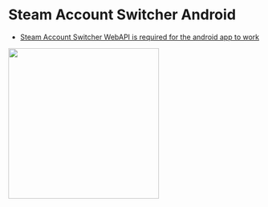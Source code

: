 # Steam Account Switcher Android

* [Steam Account Switcher WebAPI is required for the android app to work](https://github.com/sahin-a/SteamAccountSwitcher/tree/develop/SteamAccountManager)

<img src="https://user-images.githubusercontent.com/55054756/182717676-a66bd912-b89e-46ce-9abd-fc4071b9d25f.jpg" width="300">
